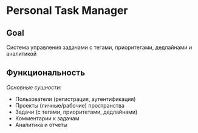# Personal Task Manager

## Goal

Система управления задачами с тегами, приоритетами, дедлайнами и аналитикой

## Функциональность

_Основные сущности:_

- Пользователи (регистрация, аутентификация)
- Проекты (личные/рабочие) пространства
- Задачи (с тегами, приоритетами, дедлайнами)
- Комментарии к задачам
- Аналитика и отчеты

